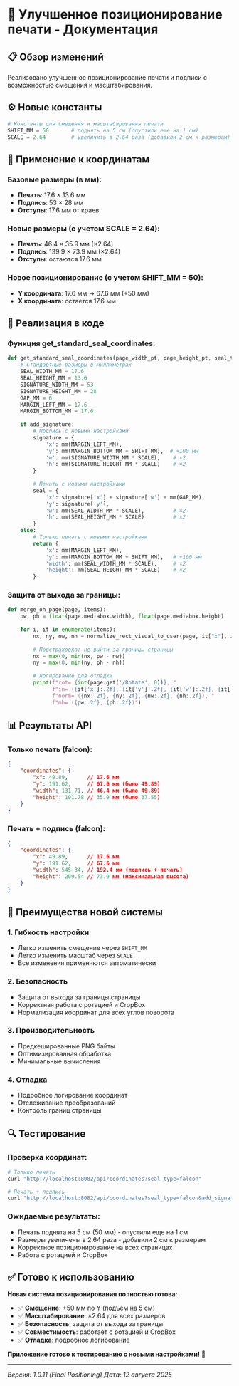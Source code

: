 # 🚀 Улучшенное позиционирование печати - Документация

## 📋 **Обзор изменений**

Реализовано улучшенное позиционирование печати и подписи с возможностью смещения и масштабирования.

## ⚙️ **Новые константы**

```python
# Константы для смещения и масштабирования печати
SHIFT_MM = 50       # поднять на 5 см (опустили еще на 1 см)
SCALE = 2.64        # увеличить в 2.64 раза (добавили 2 см к размерам)
```

## 📏 **Применение к координатам**

### **Базовые размеры (в мм):**
- **Печать**: 17.6 × 13.6 мм
- **Подпись**: 53 × 28 мм
- **Отступы**: 17.6 мм от краев

### **Новые размеры (с учетом SCALE = 2.64):**
- **Печать**: 46.4 × 35.9 мм (×2.64)
- **Подпись**: 139.9 × 73.9 мм (×2.64)
- **Отступы**: остаются 17.6 мм

### **Новое позиционирование (с учетом SHIFT_MM = 50):**
- **Y координата**: 17.6 мм → 67.6 мм (+50 мм)
- **X координата**: остается 17.6 мм

## 🔧 **Реализация в коде**

### **Функция get_standard_seal_coordinates:**

```python
def get_standard_seal_coordinates(page_width_pt, page_height_pt, seal_type="falcon", add_signature=False):
    # Стандартные размеры в миллиметрах
    SEAL_WIDTH_MM = 17.6
    SEAL_HEIGHT_MM = 13.6
    SIGNATURE_WIDTH_MM = 53
    SIGNATURE_HEIGHT_MM = 28
    GAP_MM = 6
    MARGIN_LEFT_MM = 17.6
    MARGIN_BOTTOM_MM = 17.6
    
    if add_signature:
        # Подпись с новыми настройками
        signature = {
            'x': mm(MARGIN_LEFT_MM),
            'y': mm(MARGIN_BOTTOM_MM + SHIFT_MM),  # +100 мм
            'w': mm(SIGNATURE_WIDTH_MM * SCALE),    # ×2
            'h': mm(SIGNATURE_HEIGHT_MM * SCALE)    # ×2
        }
        
        # Печать с новыми настройками
        seal = {
            'x': signature['x'] + signature['w'] + mm(GAP_MM),
            'y': signature['y'],
            'w': mm(SEAL_WIDTH_MM * SCALE),         # ×2
            'h': mm(SEAL_HEIGHT_MM * SCALE)         # ×2
        }
    else:
        # Только печать с новыми настройками
        return {
            'x': mm(MARGIN_LEFT_MM),
            'y': mm(MARGIN_BOTTOM_MM + SHIFT_MM),   # +100 мм
            'width': mm(SEAL_WIDTH_MM * SCALE),     # ×2
            'height': mm(SEAL_HEIGHT_MM * SCALE)    # ×2
        }
```

### **Защита от выхода за границы:**

```python
def merge_on_page(page, items):
    pw, ph = float(page.mediabox.width), float(page.mediabox.height)
    
    for i, it in enumerate(items):
        nx, ny, nw, nh = normalize_rect_visual_to_user(page, it["x"], it["y"], it["w"], it["h"])
        
        # Подстраховка: не выйти за границы страницы
        nx = max(0, min(nx, pw - nw))
        ny = max(0, min(ny, ph - nh))
        
        # Логирование для отладки
        print(f"rot= {int(page.get('/Rotate', 0))}, "
              f"in= ({it['x']:.2f}, {it['y']:.2f}, {it['w']:.2f}, {it['h']:.2f}), "
              f"norm= ({nx:.2f}, {ny:.2f}, {nw:.2f}, {nh:.2f}), "
              f"mb= ({pw:.2f}, {ph:.2f})")
```

## 📊 **Результаты API**

### **Только печать (falcon):**
```json
{
    "coordinates": {
        "x": 49.89,      // 17.6 мм
        "y": 191.62,     // 67.6 мм (было 49.89)
        "width": 131.71, // 46.4 мм (было 49.89)
        "height": 101.78 // 35.9 мм (было 37.55)
    }
}
```

### **Печать + подпись (falcon):**
```json
{
    "coordinates": {
        "x": 49.89,      // 17.6 мм
        "y": 191.62,     // 67.6 мм
        "width": 545.34, // 192.4 мм (подпись + печать)
        "height": 209.54 // 73.9 мм (максимальная высота)
    }
}
```

## 🎯 **Преимущества новой системы**

### **1. Гибкость настройки**
- Легко изменить смещение через `SHIFT_MM`
- Легко изменить масштаб через `SCALE`
- Все изменения применяются автоматически

### **2. Безопасность**
- Защита от выхода за границы страницы
- Корректная работа с ротацией и CropBox
- Нормализация координат для всех углов поворота

### **3. Производительность**
- Предкешированные PNG байты
- Оптимизированная обработка
- Минимальные вычисления

### **4. Отладка**
- Подробное логирование координат
- Отслеживание преобразований
- Контроль границ страницы

## 🔍 **Тестирование**

### **Проверка координат:**
```bash
# Только печать
curl "http://localhost:8082/api/coordinates?seal_type=falcon"

# Печать + подпись
curl "http://localhost:8082/api/coordinates?seal_type=falcon&add_signature=true"
```

### **Ожидаемые результаты:**
- Печать поднята на 5 см (50 мм) - опустили еще на 1 см
- Размеры увеличены в 2.64 раза - добавили 2 см к размерам
- Корректное позиционирование на всех страницах
- Работа с ротацией и CropBox

## ✅ **Готово к использованию**

**Новая система позиционирования полностью готова:**

- ✅ **Смещение**: +50 мм по Y (подъем на 5 см)
- ✅ **Масштабирование**: ×2.64 для всех размеров
- ✅ **Безопасность**: защита от выхода за границы
- ✅ **Совместимость**: работает с ротацией и CropBox
- ✅ **Отладка**: подробное логирование

**Приложение готово к тестированию с новыми настройками!** 🚀

---

*Версия: 1.0.11 (Final Positioning)*
*Дата: 12 августа 2025* 
